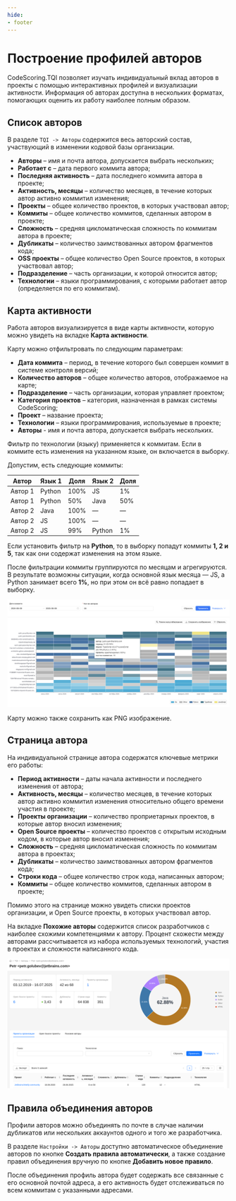 ```yaml
---
hide:
- footer
---
```


# Построение профилей авторов

CodeScoring.TQI позволяет изучать индивидуальный вклад авторов в проекты с помощью интерактивных профилей и визуализации активности. Информация об авторах доступна в нескольких форматах, помогающих оценить их работу наиболее полным образом.

## Список авторов

В разделе `TQI -> Авторы` содержится весь авторский состав, участвующий в изменении кодовой базы организации.

- **Авторы** – имя и почта автора, допускается выбрать нескольких;
- **Работает с** – дата первого коммита автора;
- **Последняя активность** – дата последнего коммита автора в проекте;
- **Активность, месяцы** – количество месяцев, в течение которых автор активно коммитил изменения;
- **Проекты** – общее количество проектов, в которых участвовал автор;
- **Коммиты** – общее количество коммитов, сделанных автором в проекте;
- **Сложность** – средняя цикломатическая сложность по коммитам автора в проекте;
- **Дубликаты** – количество заимствованных автором фрагментов кода;
- **OSS проекты** – общее количество Open Source проектов, в которых участвовал автор;
- **Подразделение** – часть организации, к которой относится автор;
- **Технологии** – языки программирования, с которыми работает автор (определяется по его коммитам).

## Карта активности

Работа авторов визуализируется в виде карты активности, которую можно увидеть на вкладке **Карта активности**.

Карту можно отфильтровать по следующим параметрам:

- **Дата коммита** – период, в течение которого был совершен коммит в системе контроля версий;
- **Количество авторов** – общее количество авторов, отображаемое на карте;
- **Подразделение** – часть организации, которая управляет проектом;
- **Категория проектов** – категория, назначенная в рамках системы CodeScoring;
- **Проект** – название проекта;
- **Технологии** – языки программирования, используемые в проекте;
- **Авторы** - имя и почта автора, допускается выбрать нескольких.

Фильтр по технологии (языку) применяется к коммитам. Если в коммите есть изменения на указанном языке, он включается в выборку.

Допустим, есть следующие коммиты:

| Автор   | Язык 1      | Доля | Язык 2 | Доля |
|---------|------------|------|--------|------|
| Автор 1 | Python    | 100% | JS     | 1%   |
| Автор 1 | Python    | 50%  | Java   | 50%  |
| Автор 2 | Java      | 100% | —      | —    |
| Автор 2 | JS        | 100% | —      | —    |
| Автор 2 | JS        | 99%  | Python | 1%   |

Если установить фильтр на **Python**, то в выборку попадут коммиты **1, 2 и 5**, так как они содержат изменения на этом языке.

После фильтрации коммиты группируются по месяцам и агрегируются. В результате возможны ситуации, когда основной язык месяца — JS, а Python занимает всего **1%**, но при этом он всё равно попадает в выборку.

![Contribution map for authors](/assets/img/tqi/contribution-map-authors.png)

Карту можно также сохранить как PNG изображение.

## Страница автора

На индивидуальной странице автора содержатся ключевые метрики его работы:

- **Период активности** – даты начала активности и последнего изменения от автора;
- **Активность, месяцы** – количество месяцев, в течение которых автор активно коммитил изменения относительно общего времени участия в проекте;
- **Проекты организации** – количество проприетарных проектов, в которые автор вносил изменения;
- **Open Source проекты** – количество проектов с открытым исходным кодом, в которые автор вносил изменения;
- **Сложность** – средняя цикломатическая сложность по коммитам автора в проектах;
- **Дубликаты** – количество заимствованных автором фрагментов кода;
- **Строки кода** – общее количество строк кода, написанных автором;
- **Коммиты** – общее количество коммитов, сделанных автором в проекте;

Помимо этого на странице можно увидеть списки проектов организации, и Open Source проекты, в которых участвовал автор.

На вкладке **Похожие авторы** содержится список разработчиков с наиболее схожими компетенциями к автору. Процент схожести между авторами рассчитывается из набора используемых технологий, участия в проектах и сложности написанного кода.

![Author](/assets/img/tqi/tqi-author.png)

## Правила объединения авторов

Профили авторов можно объединять по почте в случае наличии дубликатов или нескольких аккаунтов одного и того же разработчика.

В разделе `Настройки -> Авторы` доступно автоматическое объединение авторов по кнопке **Создать правила автоматически**, а также создание правил объединения вручную по кнопке **Добавить новое правило**.

После объединения профиль автора будет содержать все связанные с его основной почтой адреса, а его активность будет отслеживаться по всем коммитам с указанными адресами.
